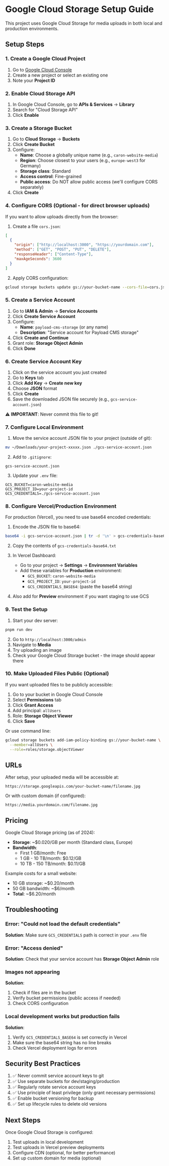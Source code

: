 # Google Cloud Storage Setup Guide

This project uses Google Cloud Storage for media uploads in both local and production environments.

## Setup Steps

### 1. Create a Google Cloud Project

1. Go to [Google Cloud Console](https://console.cloud.google.com)
2. Create a new project or select an existing one
3. Note your **Project ID**

### 2. Enable Cloud Storage API

1. In Google Cloud Console, go to **APIs & Services** → **Library**
2. Search for "Cloud Storage API"
3. Click **Enable**

### 3. Create a Storage Bucket

1. Go to **Cloud Storage** → **Buckets**
2. Click **Create Bucket**
3. Configure:
   - **Name**: Choose a globally unique name (e.g., `caron-website-media`)
   - **Region**: Choose closest to your users (e.g., `europe-west3` for Germany)
   - **Storage class**: Standard
   - **Access control**: Fine-grained
   - **Public access**: Do NOT allow public access (we'll configure CORS separately)
4. Click **Create**

### 4. Configure CORS (Optional - for direct browser uploads)

If you want to allow uploads directly from the browser:

1. Create a file `cors.json`:
```json
[
  {
    "origin": ["http://localhost:3000", "https://yourdomain.com"],
    "method": ["GET", "POST", "PUT", "DELETE"],
    "responseHeader": ["Content-Type"],
    "maxAgeSeconds": 3600
  }
]
```

2. Apply CORS configuration:
```bash
gcloud storage buckets update gs://your-bucket-name --cors-file=cors.json
```

### 5. Create a Service Account

1. Go to **IAM & Admin** → **Service Accounts**
2. Click **Create Service Account**
3. Configure:
   - **Name**: `payload-cms-storage` (or any name)
   - **Description**: "Service account for Payload CMS storage"
4. Click **Create and Continue**
5. Grant role: **Storage Object Admin**
6. Click **Done**

### 6. Create Service Account Key

1. Click on the service account you just created
2. Go to **Keys** tab
3. Click **Add Key** → **Create new key**
4. Choose **JSON** format
5. Click **Create**
6. Save the downloaded JSON file securely (e.g., `gcs-service-account.json`)

⚠️ **IMPORTANT**: Never commit this file to git!

### 7. Configure Local Environment

1. Move the service account JSON file to your project (outside of git):
```bash
mv ~/Downloads/your-project-xxxxx.json ./gcs-service-account.json
```

2. Add to `.gitignore`:
```
gcs-service-account.json
```

3. Update your `.env` file:
```env
GCS_BUCKET=caron-website-media
GCS_PROJECT_ID=your-project-id
GCS_CREDENTIALS=./gcs-service-account.json
```

### 8. Configure Vercel/Production Environment

For production (Vercel), you need to use base64 encoded credentials:

1. Encode the JSON file to base64:
```bash
base64 -i gcs-service-account.json | tr -d '\n' > gcs-credentials-base64.txt
```

2. Copy the contents of `gcs-credentials-base64.txt`

3. In Vercel Dashboard:
   - Go to your project → **Settings** → **Environment Variables**
   - Add these variables for **Production** environment:
     - `GCS_BUCKET`: `caron-website-media`
     - `GCS_PROJECT_ID`: `your-project-id`
     - `GCS_CREDENTIALS_BASE64`: (paste the base64 string)

4. Also add for **Preview** environment if you want staging to use GCS

### 9. Test the Setup

1. Start your dev server:
```bash
pnpm run dev
```

2. Go to `http://localhost:3000/admin`
3. Navigate to **Media**
4. Try uploading an image
5. Check your Google Cloud Storage bucket - the image should appear there

### 10. Make Uploaded Files Public (Optional)

If you want uploaded files to be publicly accessible:

1. Go to your bucket in Google Cloud Console
2. Select **Permissions** tab
3. Click **Grant Access**
4. Add principal: `allUsers`
5. Role: **Storage Object Viewer**
6. Click **Save**

Or use command line:
```bash
gcloud storage buckets add-iam-policy-binding gs://your-bucket-name \
  --member=allUsers \
  --role=roles/storage.objectViewer
```

## URLs

After setup, your uploaded media will be accessible at:
```
https://storage.googleapis.com/your-bucket-name/filename.jpg
```

Or with custom domain (if configured):
```
https://media.yourdomain.com/filename.jpg
```

## Pricing

Google Cloud Storage pricing (as of 2024):
- **Storage**: ~$0.020/GB per month (Standard class, Europe)
- **Bandwidth**: 
  - First 1 GB/month: Free
  - 1 GB - 10 TB/month: $0.12/GB
  - 10 TB - 150 TB/month: $0.11/GB

Example costs for a small website:
- 10 GB storage: ~$0.20/month
- 50 GB bandwidth: ~$6/month
- **Total**: ~$6.20/month

## Troubleshooting

### Error: "Could not load the default credentials"

**Solution**: Make sure `GCS_CREDENTIALS` path is correct in your `.env` file

### Error: "Access denied"

**Solution**: Check that your service account has **Storage Object Admin** role

### Images not appearing

**Solution**: 
1. Check if files are in the bucket
2. Verify bucket permissions (public access if needed)
3. Check CORS configuration

### Local development works but production fails

**Solution**: 
1. Verify `GCS_CREDENTIALS_BASE64` is set correctly in Vercel
2. Make sure the base64 string has no line breaks
3. Check Vercel deployment logs for errors

## Security Best Practices

1. ✅ Never commit service account keys to git
2. ✅ Use separate buckets for dev/staging/production
3. ✅ Regularly rotate service account keys
4. ✅ Use principle of least privilege (only grant necessary permissions)
5. ✅ Enable bucket versioning for backup
6. ✅ Set up lifecycle rules to delete old versions

## Next Steps

Once Google Cloud Storage is configured:
1. Test uploads in local development
2. Test uploads in Vercel preview deployments
3. Configure CDN (optional, for better performance)
4. Set up custom domain for media (optional)
